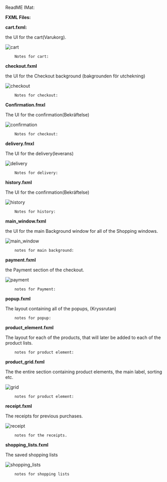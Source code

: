 ReadME IMat:

**FXML Files:** 

   **cart.fxml:** 
   
   the UI for the cart(Varukorg).
   
   ![cart](https://lh6.googleusercontent.com/Ssc5eiWPxBxqKSqgtwpOFfdz-_fwCCGvUAleJuquEN1JORBergwQfv_AwpFiFPJRkgu6bYSP01dfOSY=w2736-h1590)
        
        Notes for cart: 

        
   **checkout.fxml**
   
   the UI for the Checkout background (bakgrounden för utchekning)
   
   ![checkout](https://lh4.googleusercontent.com/f8YUHk52OdqQXY12Vel1SSXAbO6nj0ALlAsEEGP2acGWwj_uxiJHMK_OPOt2HV9WORTpCKv1GmJhsOA=w2736-h1590)
   
        Notes for checkout: 
        
        
   **Confirmation.fmxl**
   
   The UI for the confirmation(Bekräftelse)
   
   ![confirmation](https://lh3.googleusercontent.com/ltnPZU0njhdbC29VvuFDMmGti0YJyRVaklFbKN_-wXTij9B_uPaNx7EWc06XTCvBbt4D_itYZ8_VO8c=w2736-h1590)
   
        Notes for checkout: 
        
   **delivery.fmxl**
      
   The UI for the delivery(leverans)
    
   ![delivery](https://lh3.googleusercontent.com/RPDxpMPei6T6E1oueXMUWi5KREcw6UIsyXXUqwKsBODK4s48-JvAq5zt75CkjQ1x14bLgNoyq6EFv8Y=w2736-h1590)
    
        Notes for delivery: 
        
   **history.fxml**
          
   The UI for the confirmation(Bekräftelse)
   
   ![history](https://lh3.googleusercontent.com/Q0iulmYRikXNsu1AjHtsdQgRoE6xtSHXAcNnZDoAvY7-5IQxPcH0azEBu7w0AVc4bjAiQKYwizKGwWc=w2736-h1590)
   
        Notes for history: 
   **main_window.fxml**
   
   the UI for the main Background window for all of the Shopping windows.
   
   ![main_window](https://lh6.googleusercontent.com/3KfIFkt_-OMZgIsoRYNoggWe8D4YAzudDukb539Xkq9HPB7_dYRvEGBmQET2d2m5hGyuJW88FlH6iIA=w2736-h1590)
   
        notes for main background:
        
   **payment.fxml**
        
   the Payment section of the checkout.
   
   ![payment](https://lh6.googleusercontent.com/nHRzch1iEbef5lm3xeZRcmqOtWz7oUdW7AEKkOixG2ySI9csMXDgZNBFhqAQTQUXXAIfOTjdT0SOL-s=w2736-h1590)
    
        notes for Payment: 
   **popup.fxml**
        
   The layout containing all of the popups, (Kryssrutan)
    
        notes for popup:
   **product_element.fxml**
   
   The layout for each of the products, that will later be added to each of the product lists.
   
        notes for product element: 
   **product_grid.fxml**

   The the entire section containing product elements, the main label, sorting etc.
   
   ![grid](https://lh5.googleusercontent.com/nYavtBzVFmWdfZk5-8QvPH0Oo1BQV2YXrv3HDwl2JnNmwKHeDAaeLm96wrM8KHOFVXpYX62YBp0Hok4=w2736-h1590)
        
        notes for product element:
   **receipt.fxml**
   
   The receipts for previous purchases. 
   
   ![receipt](https://lh5.googleusercontent.com/WwsQxrIrCVSCQg_aR4Rz7FTbd1hOoj5HXLSDxaQ4RFdVHxX1G5XoSC5ghWZOnZG5X3vUBSk4NKj7uV4=w2736-h1590)
   
        notes for the receipts.
   **shopping_lists.fxml**
        
   The saved shopping lists
   
   ![shopping_lists](https://lh4.googleusercontent.com/e0Iwmd7dhodOdZLAyWWaXBONOPbmz7G9Rjz-nMif9VygKUg2M-FSp2591LUaGnIVtmmawfEdijMvx18=w2736-h1590)
   
        notes for shopping lists
